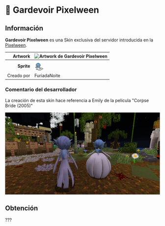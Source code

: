 # 👻 Gardevoir Pixelween

## Información

**Gardevoir Pixelween** es una Skin exclusiva del servidor introducida en la [Pixelween](./).

|                     **Artwork** | ![Artwork de Gardevoir Pixelween](../../images/pokemon/temporada-1/gardevoir-artwork.png)                                                                                    |
| ------------------------------: | -------------------------------------------------------------------------------------------------------------------------------------- |
|                      **Sprite** | ![Sprite de Gardevoir Pixelween](../../images/pokemon/pixelween/gardevoir-sprite.png)                                                          |                                                                                                             |
|                      Creado por | FuriadaNoite                                                                                                                 |


### Comentario del desarrollador
La creación de esta skin hace referencia a Emily de la pelicula "Corpse Bride (2005)"

![Vistazo en el juego a Gardevoir Pixelween](../../images/pokemon/pixelween/gardevoir-preview.png)

## Obtención

???
